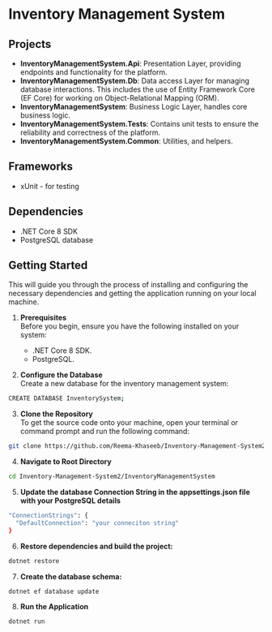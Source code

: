 # Inventory Management System

## Projects
- **InventoryManagementSystem.Api**: Presentation Layer, providing endpoints and functionality for the platform.
- **InventoryManagementSystem.Db**: Data access Layer for managing database interactions. This includes the use of Entity Framework Core (EF Core) for working on Object-Relational Mapping (ORM).
- **InventoryManagementSystem**: Business Logic Layer, handles core business logic.
- **InventoryManagementSystem.Tests**: Contains unit tests to ensure the reliability and correctness of the platform.
- **InventoryManagementSystem.Common**: Utilities, and helpers.

## Frameworks
* xUnit - for testing

## Dependencies
- .NET Core 8 SDK
- PostgreSQL database

## Getting Started
This will guide you through the process of installing and configuring the necessary dependencies and getting the application running on your local machine.

1. **Prerequisites**<br>
Before you begin, ensure you have the following installed on your system:
	- .NET Core 8 SDK.
	- PostgreSQL.

2. **Configure the Database**<br>
Create a new database for the inventory management system:
```bash
CREATE DATABASE InventorySystem;
```

3. **Clone the Repository**<br>
To get the source code onto your machine, open your terminal or command prompt and run the following command:
```bash
git clone https://github.com/Reema-Khaseeb/Inventory-Management-System2.git
```

4. **Navigate to Root Directory**<br>
```bash
cd Inventory-Management-System2/InventoryManagementSystem
```

5. **Update the database Connection String in the appsettings.json file with your PostgreSQL details**<br>
```bash
"ConnectionStrings": {
  "DefaultConnection": "your conneciton string"
}
```

6. **Restore dependencies and build the project:**
```bash
dotnet restore
```
7. **Create the database schema:**
```bash
dotnet ef database update
```
8. **Run the Application**
```bash
dotnet run
```

